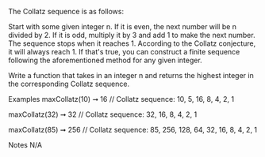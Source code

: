 The Collatz sequence is as follows:

Start with some given integer n.
If it is even, the next number will be n divided by 2.
If it is odd, multiply it by 3 and add 1 to make the next number.
The sequence stops when it reaches 1.
According to the Collatz conjecture, it will always reach 1. If that's true, you can construct a finite sequence following the aforementioned method for any given integer.

Write a function that takes in an integer n and returns the highest integer in the corresponding Collatz sequence.

Examples
maxCollatz(10) ➞ 16
// Collatz sequence: 10, 5, 16, 8, 4, 2, 1

maxCollatz(32) ➞ 32
// Collatz sequence: 32, 16, 8, 4, 2, 1

maxCollatz(85) ➞ 256
// Collatz sequence: 85, 256, 128, 64, 32, 16, 8, 4, 2, 1

Notes
N/A
